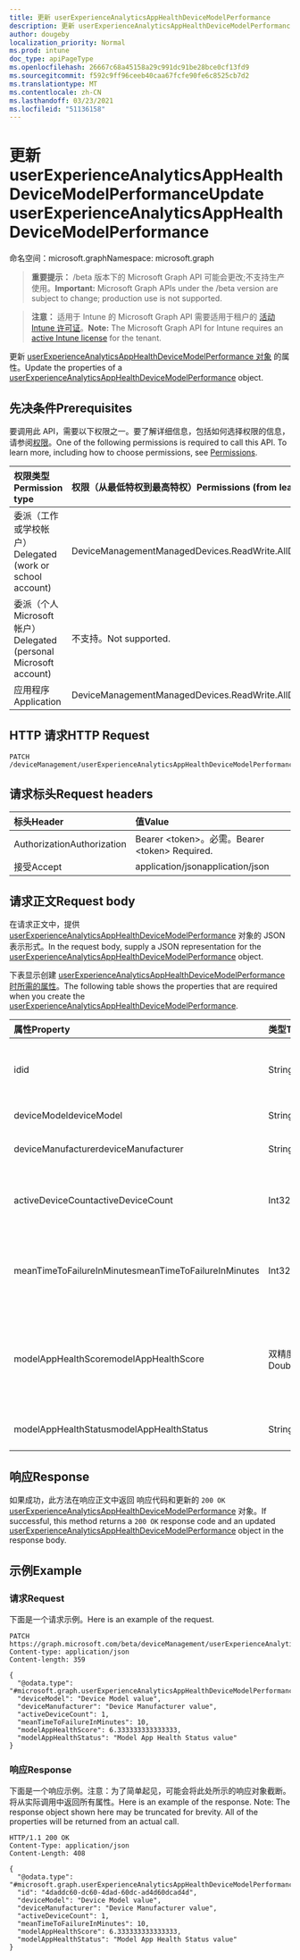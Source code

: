 ```yaml
---
title: 更新 userExperienceAnalyticsAppHealthDeviceModelPerformance
description: 更新 userExperienceAnalyticsAppHealthDeviceModelPerformance 对象的属性。
author: dougeby
localization_priority: Normal
ms.prod: intune
doc_type: apiPageType
ms.openlocfilehash: 26667c68a45158a29c991dc91be28bce0cf13fd9
ms.sourcegitcommit: f592c9ff96ceeb40caa67fcfe90fe6c8525cb7d2
ms.translationtype: MT
ms.contentlocale: zh-CN
ms.lasthandoff: 03/23/2021
ms.locfileid: "51136158"
---
```

# <a name="update-userexperienceanalyticsapphealthdevicemodelperformance"></a><span data-ttu-id="d3fca-103">更新 userExperienceAnalyticsAppHealthDeviceModelPerformance</span><span class="sxs-lookup"><span data-stu-id="d3fca-103">Update userExperienceAnalyticsAppHealthDeviceModelPerformance</span></span>

<span data-ttu-id="d3fca-104">命名空间：microsoft.graph</span><span class="sxs-lookup"><span data-stu-id="d3fca-104">Namespace: microsoft.graph</span></span>

> <span data-ttu-id="d3fca-105">**重要提示：** /beta 版本下的 Microsoft Graph API 可能会更改;不支持生产使用。</span><span class="sxs-lookup"><span data-stu-id="d3fca-105">**Important:** Microsoft Graph APIs under the /beta version are subject to change; production use is not supported.</span></span>

> <span data-ttu-id="d3fca-106">**注意：** 适用于 Intune 的 Microsoft Graph API 需要适用于租户的 [活动 Intune 许可证](https://go.microsoft.com/fwlink/?linkid=839381)。</span><span class="sxs-lookup"><span data-stu-id="d3fca-106">**Note:** The Microsoft Graph API for Intune requires an [active Intune license](https://go.microsoft.com/fwlink/?linkid=839381) for the tenant.</span></span>

<span data-ttu-id="d3fca-107">更新 [userExperienceAnalyticsAppHealthDeviceModelPerformance 对象](../resources/intune-devices-userexperienceanalyticsapphealthdevicemodelperformance.md) 的属性。</span><span class="sxs-lookup"><span data-stu-id="d3fca-107">Update the properties of a [userExperienceAnalyticsAppHealthDeviceModelPerformance](../resources/intune-devices-userexperienceanalyticsapphealthdevicemodelperformance.md) object.</span></span>

## <a name="prerequisites"></a><span data-ttu-id="d3fca-108">先决条件</span><span class="sxs-lookup"><span data-stu-id="d3fca-108">Prerequisites</span></span>
<span data-ttu-id="d3fca-p101">要调用此 API，需要以下权限之一。要了解详细信息，包括如何选择权限的信息，请参阅[权限](/graph/permissions-reference)。</span><span class="sxs-lookup"><span data-stu-id="d3fca-p101">One of the following permissions is required to call this API. To learn more, including how to choose permissions, see [Permissions](/graph/permissions-reference).</span></span>

|<span data-ttu-id="d3fca-111">权限类型</span><span class="sxs-lookup"><span data-stu-id="d3fca-111">Permission type</span></span>|<span data-ttu-id="d3fca-112">权限（从最低特权到最高特权）</span><span class="sxs-lookup"><span data-stu-id="d3fca-112">Permissions (from least to most privileged)</span></span>|
|:---|:---|
|<span data-ttu-id="d3fca-113">委派（工作或学校帐户）</span><span class="sxs-lookup"><span data-stu-id="d3fca-113">Delegated (work or school account)</span></span>|<span data-ttu-id="d3fca-114">DeviceManagementManagedDevices.ReadWrite.All</span><span class="sxs-lookup"><span data-stu-id="d3fca-114">DeviceManagementManagedDevices.ReadWrite.All</span></span>|
|<span data-ttu-id="d3fca-115">委派（个人 Microsoft 帐户）</span><span class="sxs-lookup"><span data-stu-id="d3fca-115">Delegated (personal Microsoft account)</span></span>|<span data-ttu-id="d3fca-116">不支持。</span><span class="sxs-lookup"><span data-stu-id="d3fca-116">Not supported.</span></span>|
|<span data-ttu-id="d3fca-117">应用程序</span><span class="sxs-lookup"><span data-stu-id="d3fca-117">Application</span></span>|<span data-ttu-id="d3fca-118">DeviceManagementManagedDevices.ReadWrite.All</span><span class="sxs-lookup"><span data-stu-id="d3fca-118">DeviceManagementManagedDevices.ReadWrite.All</span></span>|

## <a name="http-request"></a><span data-ttu-id="d3fca-119">HTTP 请求</span><span class="sxs-lookup"><span data-stu-id="d3fca-119">HTTP Request</span></span>
<!-- {
  "blockType": "ignored"
}
-->
``` http
PATCH /deviceManagement/userExperienceAnalyticsAppHealthDeviceModelPerformance/{userExperienceAnalyticsAppHealthDeviceModelPerformanceId}
```

## <a name="request-headers"></a><span data-ttu-id="d3fca-120">请求标头</span><span class="sxs-lookup"><span data-stu-id="d3fca-120">Request headers</span></span>
|<span data-ttu-id="d3fca-121">标头</span><span class="sxs-lookup"><span data-stu-id="d3fca-121">Header</span></span>|<span data-ttu-id="d3fca-122">值</span><span class="sxs-lookup"><span data-stu-id="d3fca-122">Value</span></span>|
|:---|:---|
|<span data-ttu-id="d3fca-123">Authorization</span><span class="sxs-lookup"><span data-stu-id="d3fca-123">Authorization</span></span>|<span data-ttu-id="d3fca-124">Bearer &lt;token&gt;。必需。</span><span class="sxs-lookup"><span data-stu-id="d3fca-124">Bearer &lt;token&gt; Required.</span></span>|
|<span data-ttu-id="d3fca-125">接受</span><span class="sxs-lookup"><span data-stu-id="d3fca-125">Accept</span></span>|<span data-ttu-id="d3fca-126">application/json</span><span class="sxs-lookup"><span data-stu-id="d3fca-126">application/json</span></span>|

## <a name="request-body"></a><span data-ttu-id="d3fca-127">请求正文</span><span class="sxs-lookup"><span data-stu-id="d3fca-127">Request body</span></span>
<span data-ttu-id="d3fca-128">在请求正文中，提供 [userExperienceAnalyticsAppHealthDeviceModelPerformance](../resources/intune-devices-userexperienceanalyticsapphealthdevicemodelperformance.md) 对象的 JSON 表示形式。</span><span class="sxs-lookup"><span data-stu-id="d3fca-128">In the request body, supply a JSON representation for the [userExperienceAnalyticsAppHealthDeviceModelPerformance](../resources/intune-devices-userexperienceanalyticsapphealthdevicemodelperformance.md) object.</span></span>

<span data-ttu-id="d3fca-129">下表显示创建 [userExperienceAnalyticsAppHealthDeviceModelPerformance 时所需的属性](../resources/intune-devices-userexperienceanalyticsapphealthdevicemodelperformance.md)。</span><span class="sxs-lookup"><span data-stu-id="d3fca-129">The following table shows the properties that are required when you create the [userExperienceAnalyticsAppHealthDeviceModelPerformance](../resources/intune-devices-userexperienceanalyticsapphealthdevicemodelperformance.md).</span></span>

|<span data-ttu-id="d3fca-130">属性</span><span class="sxs-lookup"><span data-stu-id="d3fca-130">Property</span></span>|<span data-ttu-id="d3fca-131">类型</span><span class="sxs-lookup"><span data-stu-id="d3fca-131">Type</span></span>|<span data-ttu-id="d3fca-132">说明</span><span class="sxs-lookup"><span data-stu-id="d3fca-132">Description</span></span>|
|:---|:---|:---|
|<span data-ttu-id="d3fca-133">id</span><span class="sxs-lookup"><span data-stu-id="d3fca-133">id</span></span>|<span data-ttu-id="d3fca-134">String</span><span class="sxs-lookup"><span data-stu-id="d3fca-134">String</span></span>|<span data-ttu-id="d3fca-135">用户体验分析设备模型性能对象的唯一标识符。</span><span class="sxs-lookup"><span data-stu-id="d3fca-135">The unique identifier of the user experience analytics device model performance object.</span></span>|
|<span data-ttu-id="d3fca-136">deviceModel</span><span class="sxs-lookup"><span data-stu-id="d3fca-136">deviceModel</span></span>|<span data-ttu-id="d3fca-137">String</span><span class="sxs-lookup"><span data-stu-id="d3fca-137">String</span></span>|<span data-ttu-id="d3fca-138">设备的型号名称。</span><span class="sxs-lookup"><span data-stu-id="d3fca-138">The model name of the device.</span></span>|
|<span data-ttu-id="d3fca-139">deviceManufacturer</span><span class="sxs-lookup"><span data-stu-id="d3fca-139">deviceManufacturer</span></span>|<span data-ttu-id="d3fca-140">String</span><span class="sxs-lookup"><span data-stu-id="d3fca-140">String</span></span>|<span data-ttu-id="d3fca-141">设备的制造商名称。</span><span class="sxs-lookup"><span data-stu-id="d3fca-141">The manufacturer name of the device.</span></span>|
|<span data-ttu-id="d3fca-142">activeDeviceCount</span><span class="sxs-lookup"><span data-stu-id="d3fca-142">activeDeviceCount</span></span>|<span data-ttu-id="d3fca-143">Int32</span><span class="sxs-lookup"><span data-stu-id="d3fca-143">Int32</span></span>|<span data-ttu-id="d3fca-144">型号的活动设备数。</span><span class="sxs-lookup"><span data-stu-id="d3fca-144">The number of active devices for the model.</span></span> <span data-ttu-id="d3fca-145">有效值 -2147483648 到 2147483647</span><span class="sxs-lookup"><span data-stu-id="d3fca-145">Valid values -2147483648 to 2147483647</span></span>|
|<span data-ttu-id="d3fca-146">meanTimeToFailureInMinutes</span><span class="sxs-lookup"><span data-stu-id="d3fca-146">meanTimeToFailureInMinutes</span></span>|<span data-ttu-id="d3fca-147">Int32</span><span class="sxs-lookup"><span data-stu-id="d3fca-147">Int32</span></span>|<span data-ttu-id="d3fca-148">型号设备失败平均时间（分钟）。</span><span class="sxs-lookup"><span data-stu-id="d3fca-148">The mean time to failure for the model device in minutes.</span></span> <span data-ttu-id="d3fca-149">有效值 -2147483648 到 2147483647</span><span class="sxs-lookup"><span data-stu-id="d3fca-149">Valid values -2147483648 to 2147483647</span></span>|
|<span data-ttu-id="d3fca-150">modelAppHealthScore</span><span class="sxs-lookup"><span data-stu-id="d3fca-150">modelAppHealthScore</span></span>|<span data-ttu-id="d3fca-151">双精度</span><span class="sxs-lookup"><span data-stu-id="d3fca-151">Double</span></span>|<span data-ttu-id="d3fca-152">设备型号的应用运行状况分数。</span><span class="sxs-lookup"><span data-stu-id="d3fca-152">The app health score of the device model.</span></span> <span data-ttu-id="d3fca-153">有效值 -1.79769313486232E+308 到 1.79769313486232E+308</span><span class="sxs-lookup"><span data-stu-id="d3fca-153">Valid values -1.79769313486232E+308 to 1.79769313486232E+308</span></span>|
|<span data-ttu-id="d3fca-154">modelAppHealthStatus</span><span class="sxs-lookup"><span data-stu-id="d3fca-154">modelAppHealthStatus</span></span>|<span data-ttu-id="d3fca-155">String</span><span class="sxs-lookup"><span data-stu-id="d3fca-155">String</span></span>|<span data-ttu-id="d3fca-156">设备模型的总体应用运行状况状态。</span><span class="sxs-lookup"><span data-stu-id="d3fca-156">The overall app health status of the device model.</span></span>|



## <a name="response"></a><span data-ttu-id="d3fca-157">响应</span><span class="sxs-lookup"><span data-stu-id="d3fca-157">Response</span></span>
<span data-ttu-id="d3fca-158">如果成功，此方法在响应正文中返回 响应代码和更新的 `200 OK` [userExperienceAnalyticsAppHealthDeviceModelPerformance](../resources/intune-devices-userexperienceanalyticsapphealthdevicemodelperformance.md) 对象。</span><span class="sxs-lookup"><span data-stu-id="d3fca-158">If successful, this method returns a `200 OK` response code and an updated [userExperienceAnalyticsAppHealthDeviceModelPerformance](../resources/intune-devices-userexperienceanalyticsapphealthdevicemodelperformance.md) object in the response body.</span></span>

## <a name="example"></a><span data-ttu-id="d3fca-159">示例</span><span class="sxs-lookup"><span data-stu-id="d3fca-159">Example</span></span>

### <a name="request"></a><span data-ttu-id="d3fca-160">请求</span><span class="sxs-lookup"><span data-stu-id="d3fca-160">Request</span></span>
<span data-ttu-id="d3fca-161">下面是一个请求示例。</span><span class="sxs-lookup"><span data-stu-id="d3fca-161">Here is an example of the request.</span></span>
``` http
PATCH https://graph.microsoft.com/beta/deviceManagement/userExperienceAnalyticsAppHealthDeviceModelPerformance/{userExperienceAnalyticsAppHealthDeviceModelPerformanceId}
Content-type: application/json
Content-length: 359

{
  "@odata.type": "#microsoft.graph.userExperienceAnalyticsAppHealthDeviceModelPerformance",
  "deviceModel": "Device Model value",
  "deviceManufacturer": "Device Manufacturer value",
  "activeDeviceCount": 1,
  "meanTimeToFailureInMinutes": 10,
  "modelAppHealthScore": 6.333333333333333,
  "modelAppHealthStatus": "Model App Health Status value"
}
```

### <a name="response"></a><span data-ttu-id="d3fca-162">响应</span><span class="sxs-lookup"><span data-stu-id="d3fca-162">Response</span></span>
<span data-ttu-id="d3fca-p105">下面是一个响应示例。注意：为了简单起见，可能会将此处所示的响应对象截断。将从实际调用中返回所有属性。</span><span class="sxs-lookup"><span data-stu-id="d3fca-p105">Here is an example of the response. Note: The response object shown here may be truncated for brevity. All of the properties will be returned from an actual call.</span></span>
``` http
HTTP/1.1 200 OK
Content-Type: application/json
Content-Length: 408

{
  "@odata.type": "#microsoft.graph.userExperienceAnalyticsAppHealthDeviceModelPerformance",
  "id": "4daddc60-dc60-4dad-60dc-ad4d60dcad4d",
  "deviceModel": "Device Model value",
  "deviceManufacturer": "Device Manufacturer value",
  "activeDeviceCount": 1,
  "meanTimeToFailureInMinutes": 10,
  "modelAppHealthScore": 6.333333333333333,
  "modelAppHealthStatus": "Model App Health Status value"
}
```




